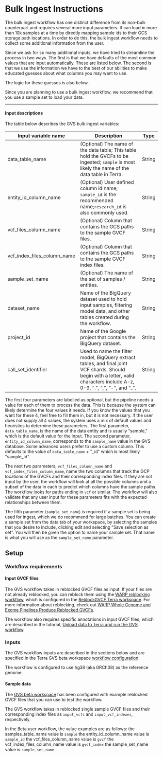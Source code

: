 # Bulk Ingest Instructions


The bulk ingest workflow has one distinct difference from its non-bulk counterpart and requires several more input parameters.
It can load in more than 10k samples at a time by directly mapping sample ids to their GCS storage path locations.
In order to do this, the bulk ingest workflow needs to collect some additional information from the user.

Since we ask for so many additional inputs, we have tried to streamline the process in two ways.
The first is that we have defaults of the most common values that are input automatically. These are listed below. 
The second is that we use the information we have to the best of our abilities to make educated guesses about what columns you may want to use.

The logic for these guesses is also below.

Since you are planning to use a bulk ingest workflow, we recommend that you use a sample set to load your data.

---

#### Input descriptions

The table below describes the GVS bulk ingest variables:

| Input variable name      | Description                                                                                                                                                                | Type |
|--------------------------|----------------------------------------------------------------------------------------------------------------------------------------------------------------------------| --- |
| data_table_name          | (Optional) The name of the data table; This table hold the GVCFs to be ingested; `sample` is most likely the name of the data table in Terra.                              | String |
| entity_id_column_name    | (Optional) User defined column id name; `sample_id` is the recommended name;`research_id` is also commonly used.                                                           | String |                                                         | String |
| vcf_files_column_name    | (Optional) Column that contains the GCS paths to the sample GVCF files.                                                                                                    | String |
| vcf_index_files_column_name | (Optional) Column that contains the GCS paths to the sample GVCF index files.                                                                                              | String |
| sample_set_name          | (Optional) The name of the set of samples / entities.                                                                                                                      | String |
| dataset_name             | Name of the BigQuery dataset used to hold input samples, filtering model data, and other tables created during the workflow.                                               | String |
| project_id               | Name of the Google project that contains the BigQuery dataset.                                                                                                             | String |
| call_set_identifier      | Used to name the filter model, BigQuery extract tables, and final joint VCF shards. Should begin with a letter, valid characters include A-z, 0-9, “.”, “,”, “-“, and “_”. | String |


The first four parameters are labelled as optional, but the pipeline needs a value for each of them to process the data. This is because the system can likely determine the four values it needs.
If you know the values that you want for these 4, feel free to fill them in, but it is not necessary.
If the user does not supply all 4 values, the system uses a mix of default values and heuristics to determine these parameters.
The first parameter, `data_table_name`, is the name of the data entity and is usually "sample," which is the default value for the input.
The second parameter, `entity_id_column_name`, corresponds to the `sample_name` value in the GVS database. Some advanced users prefer to use a custom column. This defaults to the value of `data_table_name` + "_id" which is most likely "sample_id".

The next two parameters, `vcf_files_column_name` and `vcf_index_files_column_name`, name the two columns that track the GCP locations of the GVCFs and their corresponding index files.
If they are not input by the user, the workflow will look at all the possible columns and a subset of the data in each to predict which columns have the sample paths. The workflow looks for paths ending in `vcf` or similar.
The workflow will also validate that any user input for these parameters fits with the expected relationships between them.

The fifth parameter (`sample_set_name`) is required if a sample set is being used for ingest, which we do recommend for large batches. 
You can create a sample set from the data tab of your workspace, by selecting the samples that you desire to include, clicking edit and selecting "Save selection as set". 
You will then be given the option to name your sample set. That name is what you will use as the `sample_set_name` parameter.

## Setup

### Workflow requirements

#### Input GVCF files

The GVS workflow takes in reblocked GVCF files as input. If your files are not already reblocked, you can reblock them using the [WARP reblocking workflow](https://github.com/broadinstitute/warp/blob/master/pipelines/broad/dna_seq/germline/joint_genotyping/reblocking/ReblockGVCF.wdl), which is configured in the [ReblockGVCF Terra workspace](https://app.terra.bio/#workspaces/warp-pipelines/ReblockGVCF). For more information about reblocking, check out [WARP Whole Genome and Exome Pipelines Produce Reblocked GVCFs](https://broadinstitute.github.io/warp/blog/tags/reblock/).

The workflow also requires specific annotations in input GVCF files, which are described in the tutorial, [Upload data to Terra and run the GVS workflow](./run-your-own-samples.md).

### Inputs

The GVS workflow inputs are described in the sections below and are specified in the Terra GVS beta workspace [workflow configuration](https://app.terra.bio/#workspaces/gvs-prod/Genomic_Variant_Store_Beta/workflows/help-terra/GvsJointVariantCalling).

The workflow is configured to use hg38 (aka GRCh38) as the reference genome.

#### Sample data

The [GVS beta workspace](https://app.terra.bio/#workspaces/gvs-prod/Genomic_Variant_Store_Beta) has been configured with example reblocked GVCF files that you can use to test the workflow.

The GVS workflow takes in reblocked single sample GVCF files and their corresponding index files as `input_vcfs` and `input_vcf_indexes`, respectively. 

In the Beta user workflow, the value examples are as follows:
the samples_table_name value is `sample`
the entity_id_column_name value is `sample_id`
the vcf_files_column_name value is `gvcf`
the vcf_index_files_column_name value is `gvcf_index`
the sample_set_name value is `sample_set_name`